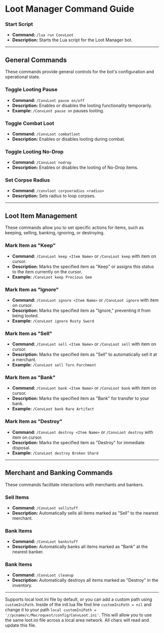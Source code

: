 # Loot Manager Command Guide

### Start Script
- **Command:** `/lua run ConvLoot`
- **Description:** Starts the Lua script for the Loot Manager bot.

---

## General Commands
These commands provide general controls for the bot's configuration and operational state.

### Toggle Looting Pause
- **Command:** `/ConvLoot pause on/off`
- **Description:** Enables or disables the looting functionality temporarily.
- **Example:** `/ConvLoot pause on` pauses looting.

### Toggle Combat Loot
- **Command:** `/ConvLoot combatloot`
- **Description:** Enables or disables looting during combat.

### Toggle Looting No-Drop
- **Command:** `/ConvLoot nodrop`
- **Description:** Enables or disables the looting of No-Drop items.

### Set Corpse Radius
- **Command:** `/convloot corpseradius <radius>`
- **Description:** Sets radius to loop corpses.

---

## Loot Item Management
These commands allow you to set specific actions for items, such as keeping, selling, banking, ignoring, or destroying.

### Mark Item as "Keep"
- **Command:** `/ConvLoot keep <Item Name>` or `/ConvLoot keep` with item on cursor.
- **Description:** Marks the specified item as "Keep" or assigns this status to the item currently on the cursor.
- **Example:** `/ConvLoot keep Precious Gem`

### Mark Item as "Ignore"
- **Command:** `/ConvLoot ignore <Item Name>` or `/ConvLoot ignore` with item on cursor.
- **Description:** Marks the specified item as "Ignore," preventing it from being looted.
- **Example:** `/ConvLoot ignore Rusty Sword`

### Mark Item as "Sell"
- **Command:** `/ConvLoot sell <Item Name>` or `/ConvLoot sell` with item on cursor.
- **Description:** Marks the specified item as "Sell" to automatically sell it at a merchant.
- **Example:** `/ConvLoot sell Torn Parchment`

### Mark Item as "Bank"
- **Command:** `/ConvLoot bank <Item Name>` or `/ConvLoot bank` with item on cursor.
- **Description:** Marks the specified item as "Bank" for transfer to your bank.
- **Example:** `/ConvLoot bank Rare Artifact`

### Mark Item as "Destroy"
- **Command:** `/ConvLoot destroy <Item Name>` or `/ConvLoot destroy` with item on cursor.
- **Description:** Marks the specified item as "Destroy" for immediate disposal.
- **Example:** `/ConvLoot destroy Broken Shard`

---

## Merchant and Banking Commands
These commands facilitate interactions with merchants and bankers.

### Sell Items
- **Command:** `/ConvLoot sellstuff`
- **Description:** Automatically sells all items marked as "Sell" to the nearest merchant.

### Bank Items
- **Command:** `/ConvLoot bankstuff`
- **Description:** Automatically banks all items marked as "Bank" at the nearest banker.

### Bank Items
- **Command:** `/ConvLoot cleanup`
- **Description:** Automatically destroys all items marked as "Destroy" in the inventory.

---

Supports local loot.ini file by default, or you can add a custom path using `customIniPath`.
Inside of the init.lua file find line `customIniPath = nil` and change it to your path `local customIniPath = '//pcname/c/Macroquest/config/ConvLoot.ini'`.
This will allow you to use the same loot.ini file across a local area network. All chars will read and update this file.